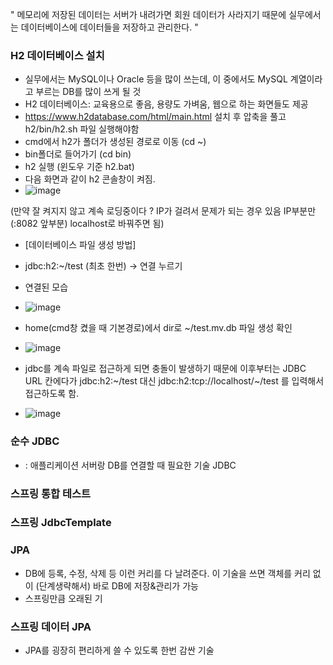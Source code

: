 " 메모리에 저장된 데이터는 서버가 내려가면 회원 데이터가 사라지기 때문에 실무에서는 데이터베이스에 데이터들을 저장하고 관리한다. "

### H2 데이터베이스 설치
- 실무에서는 MySQL이나 Oracle 등을 많이 쓰는데, 이 중에서도 MySQL 계열이라고 부르는 DB를 많이 쓰게 될 것
- H2 데이터베이스: 교육용으로 좋음, 용량도 가벼움, 웹으로 하는 화면들도 제공
- https://www.h2database.com/html/main.html 설치 후 압축을 풀고 h2/bin/h2.sh 파일 실행해야함
- cmd에서 h2가 폴더가 생성된 경로로 이동 (cd ~)
- bin폴더로 들어가기 (cd bin)
- h2 실행 (윈도우 기준 h2.bat)
- 다음 화면과 같이 h2 콘솔창이 켜짐.
- ![image](https://github.com/bestofGE/JavaSpring/assets/82525776/d27b802c-13a5-4494-a492-e2c6fa81b1ea)


 (만약 잘 켜지지 않고 계속 로딩중이다 ? IP가 걸려서 문제가 되는 경우 있음 IP부분만(:8082 앞부분) localhost로 바꿔주면 됨)
- [데이터베이스 파일 생성 방법]
- jdbc:h2:~/test (최초 한번)  -> 연결 누르기
- 연결된 모습
- ![image](https://github.com/bestofGE/JavaSpring/assets/82525776/4ac343ee-fddd-409e-aaa8-c3365c88323c)
- home(cmd창 켰을 때 기본경로)에서 dir로 ~/test.mv.db 파일 생성 확인
- ![image](https://github.com/bestofGE/JavaSpring/assets/82525776/798c6c3c-c3c6-46d4-94ab-aa3a3be2b061)

- jdbc를 계속 파일로 접근하게 되면 충돌이 발생하기 때문에 이후부터는
  JDBC URL 칸에다가 jdbc:h2:~/test 대신 jdbc:h2:tcp://localhost/~/test 를 입력해서 접근하도록 함.
- ![image](https://github.com/bestofGE/JavaSpring/assets/82525776/71d7b3a9-dce7-49fd-aa63-b6675df7d619)


### 순수 JDBC
- : 애플리케이션 서버랑 DB를 연결할 때 필요한 기술 JDBC
### 스프링 통합 테스트
### 스프링 JdbcTemplate
### JPA 
- DB에 등록, 수정, 삭제 등 이런 커리를 다 날려준다. 이 기술을 쓰면 객체를 커리 없이 (단계생략해서) 바로 DB에 저장&관리가 가능
- 스프링만큼 오래된 기
### 스프링 데이터 JPA
- JPA를 굉장히 편리하게 쓸 수 있도록 한번 감싼 기술
